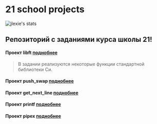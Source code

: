 # 21 school projects


![jlexie's stats](https://badge42.herokuapp.com/api/stats/jlexie)

## Репозиторий с заданиями курса школы 21!

#### Проект libft [поднобнее](libft)
> В задании реализуются некоторые функции стандартной библиотеки Си.

#### Проект push_swap  [поднобнее](push_swap)
> 

#### Проект get_next_line [поднобнее](gnl)
> 
>
#### Проект printf [поднобнее](printf)

>
#### Проект pipex [поднобнее](push_swap)

> 